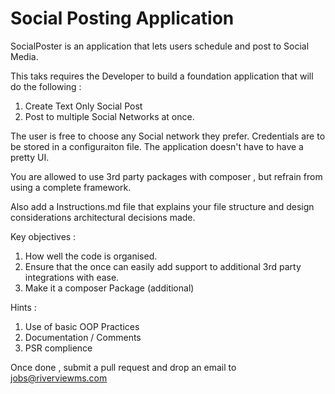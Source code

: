 # Social Posting Application

SocialPoster is an application that lets users schedule and post to Social Media. 

This taks requires the Developer to build a foundation application that will do the following :

1. Create Text Only Social Post
2. Post to multiple Social Networks at once.

The user is free to choose any Social network they prefer. Credentials are to be stored in a configuraiton file. The application doesn't have to have a pretty UI.

You are allowed to use 3rd party packages with composer , but refrain from using a complete framework. 

Also add a Instructions.md file that explains your file structure and design considerations architectural decisions made. 

Key objectives :

1. How well the code is organised. 
2. Ensure that the once can easily add support to additional 3rd party integrations with ease.
3. Make it a composer Package (additional) 


Hints :

1. Use of basic OOP Practices
2. Documentation / Comments
3. PSR complience

Once done , submit a pull request and drop an email to jobs@riverviewms.com
